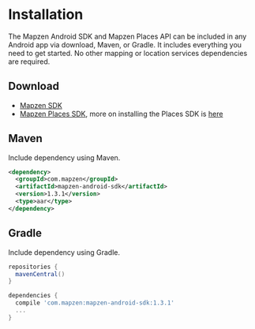 # Installation

The Mapzen Android SDK and Mapzen Places API can be included in any Android app via download, Maven, or Gradle. It includes everything you need to get started. No other mapping or location services dependencies are required.

## Download

- [Mapzen SDK](http://search.maven.org/remotecontent?filepath=com/mapzen/mapzen-android-sdk/1.3.1/mapzen-android-sdk-1.3.1.aar)
- [Mapzen Places SDK](http://search.maven.org/remotecontent?filepath=com/mapzen/mapzen-places-api/1.3.1/mapzen-places-api-1.3.1.aar), more on installing the Places SDK is [here](places.md)

## Maven

Include dependency using Maven.

```xml
<dependency>
  <groupId>com.mapzen</groupId>
  <artifactId>mapzen-android-sdk</artifactId>
  <version>1.3.1</version>
  <type>aar</type>
</dependency>
```

## Gradle

Include dependency using Gradle.

```groovy
repositories {
  mavenCentral()
}

dependencies {
  compile 'com.mapzen:mapzen-android-sdk:1.3.1'
  ...
}
```
